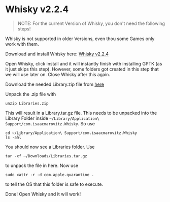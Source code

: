 # Whisky v2.2.4

> NOTE: For the current Version of Whisky, you don't need the following steps!

Whisky is not supported in older Versions, even thou some Games only work with them.

Download and install Whisky here: [Whisky v2.2.4](https://github.com/Whisky-App/Whisky/releases/tag/v2.2.4)

Open Whisky, click install and it will instantly finish with installing GPTK (as it just skips this step). However, some folders got created in this step that we will use later on. Close Whisky after this again.

Download the needed Library.zip file from [here](https://web.archive.org/web/20240416174812if_/https://data.getwhisky.app/Libraries.zip)

Unpack the .zip file with

    unzip Libraries.zip

This will result in a Library.tar.gz file. This needs to be unpacked into the Library Folder inside `~/Library/Application\ Support/com.isaacmarovitz.Whisky`. So use

    cd ~/Library/Application\ Support/com.isaacmarovitz.Whisky
    ls -ahl

You should now see a Libraries folder. Use

    tar -xf ~/Downloads/Libraries.tar.gz

to unpack the file in here. Now use

    sudo xattr -r -d com.apple.quarantine .

to tell the OS that this folder is safe to execute.

Done! Open Whisky and it will work!
